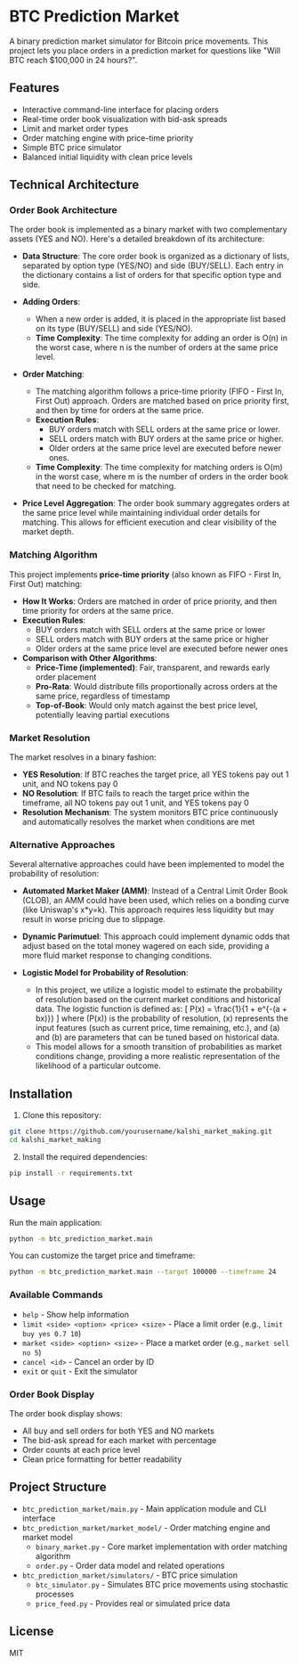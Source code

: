 # BTC Prediction Market

A binary prediction market simulator for Bitcoin price movements. This project lets you place orders in a prediction market for questions like "Will BTC reach $100,000 in 24 hours?".

## Features

- Interactive command-line interface for placing orders
- Real-time order book visualization with bid-ask spreads
- Limit and market order types
- Order matching engine with price-time priority
- Simple BTC price simulator
- Balanced initial liquidity with clean price levels

## Technical Architecture

### Order Book Architecture

The order book is implemented as a binary market with two complementary assets (YES and NO). Here's a detailed breakdown of its architecture:

- **Data Structure**: The core order book is organized as a dictionary of lists, separated by option type (YES/NO) and side (BUY/SELL). Each entry in the dictionary contains a list of orders for that specific option type and side.

- **Adding Orders**:
  - When a new order is added, it is placed in the appropriate list based on its type (BUY/SELL) and side (YES/NO).
  - **Time Complexity**: The time complexity for adding an order is O(n) in the worst case, where n is the number of orders at the same price level.

- **Order Matching**:
  - The matching algorithm follows a price-time priority (FIFO - First In, First Out) approach. Orders are matched based on price priority first, and then by time for orders at the same price.
  - **Execution Rules**:
    - BUY orders match with SELL orders at the same price or lower.
    - SELL orders match with BUY orders at the same price or higher.
    - Older orders at the same price level are executed before newer ones.
  - **Time Complexity**: The time complexity for matching orders is O(m) in the worst case, where m is the number of orders in the order book that need to be checked for matching.

- **Price Level Aggregation**: The order book summary aggregates orders at the same price level while maintaining individual order details for matching. This allows for efficient execution and clear visibility of the market depth.

### Matching Algorithm

This project implements **price-time priority** (also known as FIFO - First In, First Out) matching:

- **How It Works**: Orders are matched in order of price priority, and then time priority for orders at the same price.
- **Execution Rules**:
  - BUY orders match with SELL orders at the same price or lower
  - SELL orders match with BUY orders at the same price or higher
  - Older orders at the same price level are executed before newer ones
- **Comparison with Other Algorithms**:
  - **Price-Time (implemented)**: Fair, transparent, and rewards early order placement
  - **Pro-Rata**: Would distribute fills proportionally across orders at the same price, regardless of timestamp
  - **Top-of-Book**: Would only match against the best price level, potentially leaving partial executions
### Market Resolution

The market resolves in a binary fashion:

- **YES Resolution**: If BTC reaches the target price, all YES tokens pay out 1 unit, and NO tokens pay 0
- **NO Resolution**: If BTC fails to reach the target price within the timeframe, all NO tokens pay out 1 unit, and YES tokens pay 0
- **Resolution Mechanism**: The system monitors BTC price continuously and automatically resolves the market when conditions are met

### Alternative Approaches

Several alternative approaches could have been implemented to model the probability of resolution:

- **Automated Market Maker (AMM)**: Instead of a Central Limit Order Book (CLOB), an AMM could have been used, which relies on a bonding curve (like Uniswap's x*y=k). This approach requires less liquidity but may result in worse pricing due to slippage.

- **Dynamic Parimutuel**: This approach could implement dynamic odds that adjust based on the total money wagered on each side, providing a more fluid market response to changing conditions.

- **Logistic Model for Probability of Resolution**:
  - In this project, we utilize a logistic model to estimate the probability of resolution based on the current market conditions and historical data. The logistic function is defined as:
    \[
    P(x) = \frac{1}{1 + e^{-(a + bx)}}
    \]
    where \(P(x)\) is the probability of resolution, \(x\) represents the input features (such as current price, time remaining, etc.), and \(a\) and \(b\) are parameters that can be tuned based on historical data.
  - This model allows for a smooth transition of probabilities as market conditions change, providing a more realistic representation of the likelihood of a particular outcome.

## Installation

1. Clone this repository:
```bash
git clone https://github.com/yourusername/kalshi_market_making.git
cd kalshi_market_making
```

2. Install the required dependencies:
```bash
pip install -r requirements.txt
```

## Usage

Run the main application:

```bash
python -m btc_prediction_market.main
```

You can customize the target price and timeframe:

```bash
python -m btc_prediction_market.main --target 100000 --timeframe 24
```

### Available Commands

- `help` - Show help information
- `limit <side> <option> <price> <size>` - Place a limit order (e.g., `limit buy yes 0.7 10`)
- `market <side> <option> <size>` - Place a market order (e.g., `market sell no 5`)
- `cancel <id>` - Cancel an order by ID
- `exit` or `quit` - Exit the simulator

### Order Book Display

The order book display shows:
- All buy and sell orders for both YES and NO markets
- The bid-ask spread for each market with percentage
- Order counts at each price level
- Clean price formatting for better readability

## Project Structure

- `btc_prediction_market/main.py` - Main application module and CLI interface
- `btc_prediction_market/market_model/` - Order matching engine and market model
  - `binary_market.py` - Core market implementation with order matching algorithm
  - `order.py` - Order data model and related operations
- `btc_prediction_market/simulators/` - BTC price simulation
  - `btc_simulator.py` - Simulates BTC price movements using stochastic processes
  - `price_feed.py` - Provides real or simulated price data

## License

MIT


